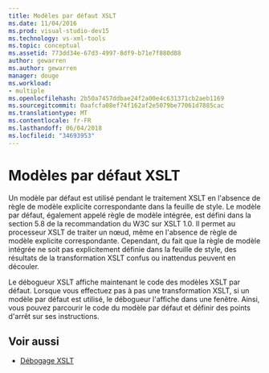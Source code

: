 ```yaml
---
title: Modèles par défaut XSLT
ms.date: 11/04/2016
ms.prod: visual-studio-dev15
ms.technology: vs-xml-tools
ms.topic: conceptual
ms.assetid: 773dd34e-67d3-4997-8df9-b71e7f880d88
author: gewarren
ms.author: gewarren
manager: douge
ms.workload:
- multiple
ms.openlocfilehash: 2b50a7457ddbae24f2a00e4c631371cb2aeb1169
ms.sourcegitcommit: 0aafcfa08ef74f162af2e5079be77061d7885cac
ms.translationtype: MT
ms.contentlocale: fr-FR
ms.lasthandoff: 06/04/2018
ms.locfileid: "34693953"
---
```

# <a name="xslt-default-templates"></a>Modèles par défaut XSLT

Un modèle par défaut est utilisé pendant le traitement XSLT en l'absence de règle de modèle explicite correspondante dans la feuille de style. Le modèle par défaut, également appelé règle de modèle intégrée, est défini dans la section 5.8 de la recommandation du W3C sur XSLT 1.0. Il permet au processeur XSLT de traiter un nœud, même en l'absence de règle de modèle explicite correspondante. Cependant, du fait que la règle de modèle intégrée ne soit pas explicitement définie dans la feuille de style, des résultats de la transformation XSLT confus ou inattendus peuvent en découler.

Le débogueur XSLT affiche maintenant le code des modèles XSLT par défaut. Lorsque vous effectuez pas à pas une transformation XSLT, si un modèle par défaut est utilisé, le débogueur l'affiche dans une fenêtre. Ainsi, vous pouvez parcourir le code du modèle par défaut et définir des points d'arrêt sur ses instructions.

## <a name="see-also"></a>Voir aussi

- [Débogage XSLT](../xml-tools/debugging-xslt.md)